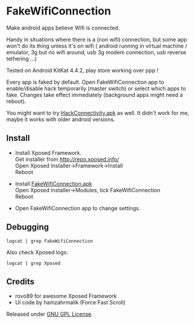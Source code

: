 FakeWifiConnection
==================

Make android apps believe Wifi is connected.

Handy in situations where there is a (non wifi) connection, but some app won't do its thing unless it's on wifi
( android running in virtual machine / emulator, 3g but no wifi around, usb 3g modem connection, usb reverse tethering ...)

Tested on Android KitKat 4.4.2, play store working over ppp !

Every app is faked by default. Open FakeWifiConnection app to enable/disable hack temporarily (master switch) or select which apps to fake. Changes take effect immediately (background apps might need a reboot).

You might want to try [HackConnectivity.apk](http://www.digitalmobile.in/community/threads/fake-wifi-to-play-games-with-wifi-requirement.8461/) as well. It didn't work for me, maybe it works with older android versions.


Install
-------

- Install Xposed Framework.  
  Get installer from http://repo.xposed.info/  
  Open Xposed Installer->Framework->Install  
  Reboot

- Install [FakeWifiConnection.apk](https://raw.github.com/lemonsqueeze/FakeWifiConnection/master/bin/FakeWifiConnection.apk)  
  Open Xposed Installer->Modules, tick FakeWifiConnection  
  Reboot

- Open FakeWifiConnection app to change settings.

Debugging
---------

`logcat | grep FakeWifiConnection`

Also check Xposed logs:

`logcat | grep Xposed`

Credits
-------

- rovo89 for awesome Xposed Framework
- UI code by hamzahrmalik (Force Fast Scroll)

Released under [GNU GPL License](https://raw.github.com/lemonsqueeze/FakeWifiConnection/master/LICENSE).
